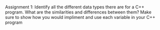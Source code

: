 
Assignment 1: Identify all the different data types there are for a C++ program. 
What are the similarities and differences between them? Make sure to show how you would 
impliment and use each variable in your C++ program
